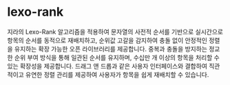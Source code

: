 # lexo-rank
지라의 Lexo-Rank 알고리즘을 적용하여 문자열의 사전적 순서를 기반으로 실시간으로 항목의 순서를 동적으로 재배치하고, 순위값 고갈을 감지하여 충돌 없이 안정적인 정렬을 유지하는 확장 가능한 오픈 라이브러리를 제공합니다.
중복과 충돌을 방지하는 정교한 순위 부여 방식을 통해 일관된 순서를 유지하며, 수십만 개 이상의 항목을 처리할 수 있는 확장성을 제공합니다.
드래그 앤 드롭과 같은 사용자 인터페이스와 결합하여 직관적이고 유연한 정렬 관리를 제공하여 사용자가 항목을 쉽게 재배치할 수 있습니다.
